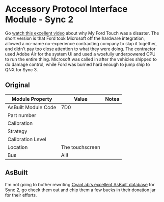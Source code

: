# Accessory Protocol Interface Module - Sync 2

Go [watch this excellent video](https://www.youtube.com/watch?v=FrvmzxIJOXw) about why My Ford Touch was a disaster. The short version is that Ford took Microsoft off the hardware integration, allowed a no-name no-experience contracting company to slap it together, and didn't pay too close attention to what they were doing. The contractor used Adobe Air for the system UI and used a woefully underpowered CPU to run the entire thing. Microsoft was called in after the vehicles shipped to do damage control, while Ford was burned hard enough to jump ship to QNX for Sync 3.

## Original

| Module Property     | Value           | Notes |
| ------------------- | --------------- | ----- |
| AsBuilt Module Code | 7D0             |       |
| Part number         |                 |       |
| Calibration         |                 |       |
| Strategy            |                 |       |
| Calibration Level   |                 |       |
| Location            | The touchscreen |       |
| Bus                 | All!            |       |

## AsBuilt

I'm not going to bother rewriting [CyanLab's excellent AsBuilt database](https://cyanlabs.net/asbuilt-db/sync2-apim/) for Sync 2, go check them out and chip them a few bucks in their donation jar for their efforts.

